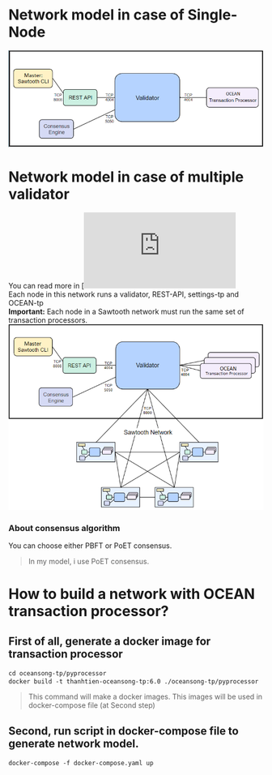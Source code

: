 # Network model in case of Single-Node

![init-project](./images/single-node.png)

# Network model in case of multiple validator
You can read more in [![Sawtooth Docs](https://sawtooth.hyperledger.org/docs/core/releases/latest/app_developers_guide/docker_test_network.html) <br/>
Each node in this network runs a validator, REST-API, settings-tp and OCEAN-tp <br/>
**Important:**  Each node in a Sawtooth network must run the same set of transaction processors.
![init-project](./images/multi-validator.png)
### About consensus algorithm
You can choose either PBFT or PoET consensus. <br/>
> In my model, i use PoET consensus.

# How to build a network with OCEAN transaction processor?
## First of all, generate a docker image for transaction processor
```
cd oceansong-tp/pyprocessor
docker build -t thanhtien-oceansong-tp:6.0 ./oceansong-tp/pyprocessor
```
> This command will make a docker images. This images will be used in docker-compose file (at Second step)
## Second, run script in docker-compose file to generate network model.
```
docker-compose -f docker-compose.yaml up
```
